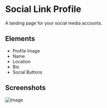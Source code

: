 # Social Link Profile

A landing page for your social media accounts.



## Elements

- Profile Image
- Name
- Location
- Bio
- Social Buttons


## Screenshots

![Image](https://github.com/user-attachments/assets/7818b293-cb21-4851-ae60-0dab687bd884)

